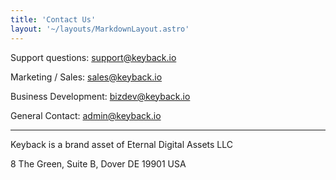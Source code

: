 ```yaml
---
title: 'Contact Us'
layout: '~/layouts/MarkdownLayout.astro'
---
```


Support questions: support@keyback.io

Marketing / Sales: sales@keyback.io

Business Development: bizdev@keyback.io

General Contact: admin@keyback.io

---

Keyback is a brand asset of Eternal Digital Assets LLC

8 The Green, Suite B, Dover DE 19901 USA
